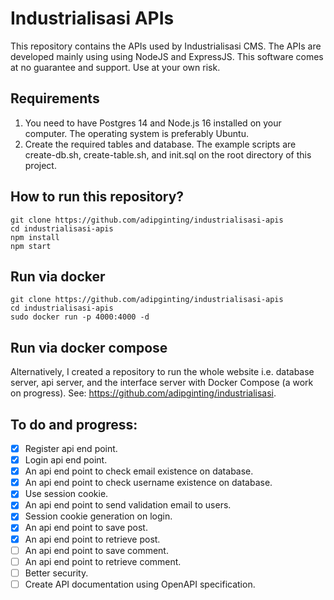 # Industrialisasi APIs

This repository contains the APIs used by Industrialisasi CMS. The APIs are developed mainly using using NodeJS and ExpressJS. This software comes at no guarantee and support. Use at your own risk.

## Requirements

1. You need to have Postgres 14 and Node.js 16 installed on your computer. The operating system is preferably Ubuntu.
2. Create the required tables and database. The example scripts are create-db.sh, create-table.sh, and init.sql on the root directory of this project.

## How to run this repository?

    git clone https://github.com/adipginting/industrialisasi-apis
    cd industrialisasi-apis
    npm install
    npm start

## Run via docker

    git clone https://github.com/adipginting/industrialisasi-apis
    cd industrialisasi-apis
    sudo docker run -p 4000:4000 -d

## Run via docker compose

Alternatively, I created a repository to run the whole website i.e. database server, api server, and the interface server with Docker Compose (a work on progress). See: https://github.com/adipginting/industrialisasi.

## To do and progress:

- [x] Register api end point.
- [x] Login api end point.
- [x] An api end point to check email existence on database.
- [x] An api end point to check username existence on database.
- [x] Use session cookie.
- [x] An api end point to send validation email to users.
- [x] Session cookie generation on login.
- [x] An api end point to save post.
- [x] An api end point to retrieve post.
- [ ] An api end point to save comment.
- [ ] An api end point to retrieve comment.
- [ ] Better security.
- [ ] Create API documentation using OpenAPI specification.

